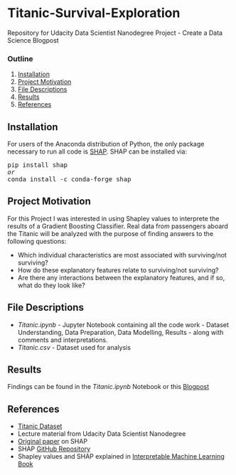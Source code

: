 # Titanic-Survival-Exploration
Repository for Udacity Data Scientist Nanodegree Project - Create a Data Science Blogpost


### Outline
1. [Installation](#installation)
2. [Project Motivation](#motivation)
3. [File Descriptions](#files)
4. [Results](#results)
5. [References](#references)

## Installation <a name="installation"></a>

For users of the Anaconda distribution of Python, the only package necessary to run all code is [SHAP](https://github.com/slundberg/shap). SHAP can be installed via:

<pre>
pip install shap
<i>or</i>
conda install -c conda-forge shap
</pre>

## Project Motivation <a name="motivation"></a>

For this Project I was interested in using Shapley values to interprete the results of a Gradient Boosting Classifier. Real data from passengers aboard the Titanic will be analyzed with the purpose of finding answers to the following questions:
- Which individual characteristics are most associated with surviving/not surviving?
- How do these explanatory features relate to surviving/not surviving?
- Are there any interactions between the explanatory features, and if so, what do they look like?

## File Descriptions <a name="files"></a>

- *Titanic.ipynb* - Jupyter Notebook containing all the code work - Dataset Understanding, Data Preparation, Data Modelling, Results - along with comments and interpretations. 
- *Titanic.csv* - Dataset used for analysis


## Results <a name="results"></a>

Findings can be found in the *Titanic.ipynb* Notebook or this [Blogpost](https://medium.com/@maximlian/titanic-survival-exploration-a75742129d44)

## References  <a name="references"></a>
- [Titanic Dataset](https://web.stanford.edu/class/archive/cs/cs109/cs109.1166/problem12.html)
- Lecture material from Udacity Data Scientist Nanodegree
- [Original paper](http://papers.nips.cc/paper/7062-a-unified-approach-to-interpreting-model-predictions.pdf) on SHAP
- SHAP [GitHub Repository](https://github.com/slundberg/shap) 
- Shapley values and SHAP explained in [Interpretable Machine Learning Book](https://christophm.github.io/interpretable-ml-book/shapley.html)
